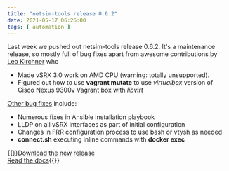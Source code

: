 ```yaml
---
title: "netsim-tools release 0.6.2"
date: 2021-05-17 06:26:00
tags: [ automation ]
---
```

Last week we pushed out netsim-tools release 0.6.2. It's a maintenance release, so mostly full of bug fixes apart from awesome contributions by [Leo Kirchner](https://blog.kirchne.red/) who 

* Made vSRX 3.0 work on AMD CPU (warning: totally unsupported).
* Figured out how to use **vagrant mutate** to use *virtualbox* version of Cisco Nexus 9300v Vagrant box with *libvirt* 

[Other bug fixes](https://netsim-tools.readthedocs.io/en/latest/release/0.6.html#bug-fixes) include:

* Numerous fixes in Ansible installation playbook
* LLDP on all vSRX interfaces as part of initial configuration
* Changes in FRR configuration process to use bash or vtysh as needed
* **connect.sh** executing inline commands with **docker exec**

{{<jump>}}[Download the new release](https://github.com/ipspace/netlab)\
[Read the docs](https://netsim-tools.readthedocs.io/){{</jump>}}